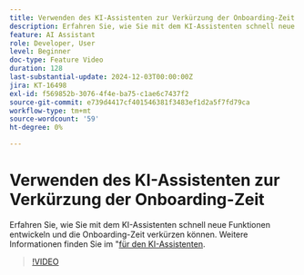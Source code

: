 ```yaml
---
title: Verwenden des KI-Assistenten zur Verkürzung der Onboarding-Zeit
description: Erfahren Sie, wie Sie mit dem KI-Assistenten schnell neue Funktionen entwickeln und die Onboarding-Zeit verkürzen können.
feature: AI Assistant
role: Developer, User
level: Beginner
doc-type: Feature Video
duration: 128
last-substantial-update: 2024-12-03T00:00:00Z
jira: KT-16498
exl-id: f569852b-3076-4f4e-ba75-c1ae6c7437f2
source-git-commit: e739d4417cf401546381f3483ef1d2a5f7fd79ca
workflow-type: tm+mt
source-wordcount: '59'
ht-degree: 0%

---
```


# Verwenden des KI-Assistenten zur Verkürzung der Onboarding-Zeit

Erfahren Sie, wie Sie mit dem KI-Assistenten schnell neue Funktionen entwickeln und die Onboarding-Zeit verkürzen können. Weitere Informationen finden Sie im &quot;[&#x200B; für den KI-Assistenten](https://experienceleague.adobe.com/de/docs/experience-platform/ai-assistant/questions).

>[!VIDEO](https://video.tv.adobe.com/v/3438032/?learn=on&enablevpops)
